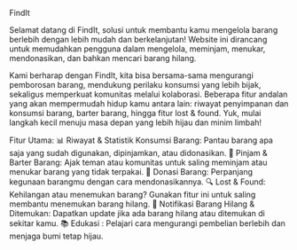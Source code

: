 FindIt

Selamat datang di FindIt, solusi untuk membantu kamu mengelola barang berlebih dengan lebih mudah dan berkelanjutan! Website ini dirancang untuk memudahkan pengguna dalam mengelola, meminjam, menukar, mendonasikan, dan bahkan mencari barang hilang.

Kami berharap dengan FindIt, kita bisa bersama-sama mengurangi pemborosan barang, mendukung perilaku konsumsi yang lebih bijak, sekaligus memperkuat komunitas melalui kolaborasi. Beberapa fitur andalan yang akan mempermudah hidup kamu antara lain: riwayat penyimpanan dan konsumsi barang, barter barang, hingga fitur lost & found. Yuk, mulai langkah kecil menuju masa depan yang lebih hijau dan minim limbah!

Fitur Utama:
📊 Riwayat & Statistik Konsumsi Barang: Pantau barang apa saja yang sudah digunakan, dipinjamkan, atau didonasikan.
🔄 Pinjam & Barter Barang: Ajak teman atau komunitas untuk saling meminjam atau menukar barang yang tidak terpakai.
🤲 Donasi Barang: Perpanjang kegunaan barangmu dengan cara mendonasikannya.
🔍 Lost & Found: Kehilangan atau menemukan barang? Gunakan fitur ini untuk saling membantu menemukan barang hilang.
🔔 Notifikasi Barang Hilang & Ditemukan: Dapatkan update jika ada barang hilang atau ditemukan di sekitar kamu.
📚 Edukasi : Pelajari cara mengurangi pembelian berlebih dan menjaga bumi tetap hijau.